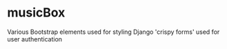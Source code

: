 # musicBox

Various Bootstrap elements used for styling
Django 'crispy forms' used for user authentication
